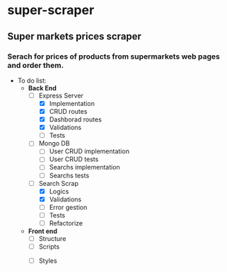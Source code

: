 # super-scraper
## Super markets prices scraper

### Serach for prices of products from supermarkets web pages and order them.

- To do list:
    - **Back End** 
        - [ ] Express Server
            - [x] Implementation
            * [x] CRUD routes
            * [x] Dashborad routes
            * [x] Validations
            + [ ] Tests
        * [ ] Mongo DB
            - [ ] User CRUD implementation
            * [ ] User CRUD tests
            * [ ] Searchs implementation
            + [ ] Searchs tests
        + [ ] Search Scrap
            - [x] Logics
            * [x] Validations
            * [ ] Error gestion
            * [ ] Tests 
            + [ ] Refactorize 
    + **Front end**
        - [ ] Structure
        * [ ] Scripts
        + [ ] Styles
 